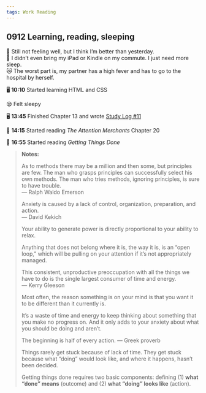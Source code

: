 ```yaml
---
tags: Work Reading
---
```


## 0912 Learning, reading, sleeping

💭 Still not feeling well, but I think I’m better than yesterday.  
🛌 I didn’t even bring my iPad or Kindle on my commute. I just need more sleep.  
😿 The worst part is, my partner has a high fever and has to go to the hospital by herself.  

🖥️ **10:10** Started learning HTML and CSS

😪 Felt sleepy

🖥️ **13:45** Finished Chapter 13 and wrote [Study Log #11](https://sakae1222.github.io/2025/09/12/studylog.html)

📖 **14:15** Started reading *The Attention Merchants* Chapter 20

📖 **16:55** Started reading *Getting Things Done*

>**Notes:**
>
>As to methods there may be a million and then some, but principles are few. The man who grasps principles can successfully select his own methods. The man who tries methods, ignoring principles, is sure to have trouble.  
> — Ralph Waldo Emerson
>
>Anxiety is caused by a lack of control, organization, preparation, and action.   
> — David Kekich
>
>Your ability to generate power is directly proportional to your ability to relax.
>
>Anything that does not belong where it is, the way it is, is an “open loop,” which will be pulling on your attention if it’s not appropriately managed.
>
>This consistent, unproductive preoccupation with all the things we have to do is the single largest consumer of time and energy.  
> — Kerry Gleeson
>
>Most often, the reason something is on your mind is that you want it to be different than it currently is.
>
>It’s a waste of time and energy to keep thinking about something that you make no progress on. And it only adds to your anxiety about what you should be doing and aren’t.
>
>The beginning is half of every action. — Greek proverb
>
>Things rarely get stuck because of lack of time. They get stuck because what “doing” would look like, and where it happens, hasn’t been decided.
>
>Getting things done requires two basic components: defining (1) **what “done” means** (outcome) and (2) **what “doing” looks like** (action).
